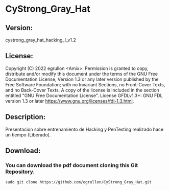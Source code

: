 # CyStrong_Gray_Hat

## Version:
cystrong_gray_hat_hacking_I_v1.2

## License:
Copyright (C) 2022 egrullon \<Amix\>.
Permission is granted to copy, distribute and/or modify this document
under the terms of the GNU Free Documentation License, Version 1.3
or any later version published by the Free Software Foundation;
with no Invariant Sections, no Front-Cover Texts, and no Back-Cover Texts.
A copy of the license is included in the section entitled "GNU Free Documentation License".
License GFDLv1.3+: GNU FDL version 1.3 or later https://www.gnu.org/licenses/fdl-1.3.html.

## Description:
Presentacion sobre entrenamiento de Hacking y PenTesting realizado hace un tiempo (Liberado).

## Download:
### You can download the pdf document cloning this Git Repository.
```
sudo git clone https://github.com/egrullon/CyStrong_Gray_Hat.git
```
